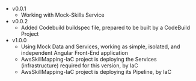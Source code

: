 - v0.0.1
  - Working with Mock-Skills Service
- v0.0.2
  - Added Codebuild buildspec file, prepared to be built by a CodeBuild Project
- v1.0.0
  - Using Mock Data and Services, working as simple, isolated, and independent Angular Front-End application
  - AwsSkillMapping-IaC project is deploying the Services (infrastructure) required for this version, by IaC
  - AwsSkillMapping-IaC project is deploying its Pipeline, by IaC